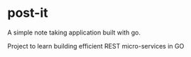 # post-it
A simple note taking application built with go.

Project to learn building efficient REST micro-services in GO